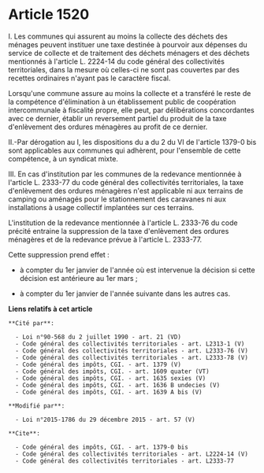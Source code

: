 # Article 1520

I. Les communes qui assurent au moins la collecte des déchets des ménages peuvent instituer une taxe destinée à pourvoir aux
dépenses du service de collecte et de traitement des déchets ménagers et des déchets mentionnés à l'article L. 2224-14 du
code général des collectivités territoriales, dans la mesure où celles-ci ne sont pas couvertes par des recettes ordinaires
n'ayant pas le caractère fiscal. 

Lorsqu'une commune assure au moins la collecte et a transféré le reste de la compétence d'élimination à un établissement
public de coopération intercommunale à fiscalité propre, elle peut, par délibérations concordantes avec ce dernier, établir
un reversement partiel du produit de la taxe d'enlèvement des ordures ménagères au profit de ce dernier. 

II.-Par dérogation au I, les dispositions du a du 2 du VI de l'article 1379-0 bis sont applicables aux communes qui adhèrent,
pour l'ensemble de cette compétence, à un syndicat mixte. 

III. En cas d'institution par les communes de la redevance mentionnée à l'article L. 2333-77 du code général des
collectivités territoriales, la taxe d'enlèvement des ordures ménagères n'est applicable ni aux terrains de camping ou
aménagés pour le stationnement des caravanes ni aux installations à usage collectif implantées sur ces terrains. 

L'institution de la redevance mentionnée à l'article L. 2333-76 du code précité entraine la suppression de la taxe
d'enlèvement des ordures ménagères et de la redevance prévue à l'article L. 2333-77. 

Cette suppression prend effet :

- à compter du 1er janvier de l'année où est intervenue la décision si cette décision est antérieure au 1er mars ;

- à compter du 1er janvier de l'année suivante dans les autres cas.

**Liens relatifs à cet article**

	**Cité par**:

	  - Loi n°90-568 du 2 juillet 1990 - art. 21 (VD)
	  - Code général des collectivités territoriales - art. L2313-1 (V)
	  - Code général des collectivités territoriales - art. L2333-76 (V)
	  - Code général des collectivités territoriales - art. L2333-78 (V)
	  - Code général des impôts, CGI. - art. 1379 (V)
	  - Code général des impôts, CGI. - art. 1609 quater (VT)
	  - Code général des impôts, CGI. - art. 1635 sexies (V)
	  - Code général des impôts, CGI. - art. 1636 B undecies (V)
	  - Code général des impôts, CGI. - art. 1639 A bis (V)

	**Modifié par**:

	  - Loi n°2015-1786 du 29 décembre 2015 - art. 57 (V)

	**Cite**:

	  - Code général des impôts, CGI. - art. 1379-0 bis
	  - Code général des collectivités territoriales - art. L2224-14 (V)
	  - Code général des collectivités territoriales - art. L2333-77
